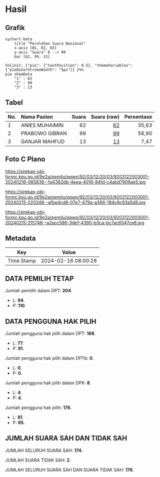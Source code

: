 # Hasil

## Grafik

```mermaid
xychart-beta
    title "Perolehan Suara Nasional"
    x-axis [01, 02, 03]
    y-axis "Suara" 0 --> 99
    bar [62, 99, 13]
```

```mermaid
%%{init: {"pie": {"textPosition": 0.5}, "themeVariables": {"pieOuterStrokeWidth": "5px"}} }%%
pie showData
    "1" : 62
    "2" : 99
    "3" : 13
```

## Tabel

| No. | Nama Paslon    | Suara | Suara (raw) | Persentase |
|:--- |:-------------- | -----:| -----------:| ----------:|
| 1   | ANIES MUHAIMIN | 62    | [62][p-1]   | 35,63      |
| 2   | PRABOWO GIBRAN | 99    | [99][p-2]   | 56,90      |
| 3   | GANJAR MAHFUD  | 13    | [13][p-3]   | 7,47       |


[p-1]: https://github.com/gigit-pemilu/pemilu-2024/blob/main/pilpres/hitung-suara/sub/92-papua-barat/sub/03-fak-fak/sub/12-fakfak-timur-tengah/sub/2003-kotam/sub/001-tps/sub/paslon-1.txt
[p-2]: https://github.com/gigit-pemilu/pemilu-2024/blob/main/pilpres/hitung-suara/sub/92-papua-barat/sub/03-fak-fak/sub/12-fakfak-timur-tengah/sub/2003-kotam/sub/001-tps/sub/paslon-2.txt
[p-3]: https://github.com/gigit-pemilu/pemilu-2024/blob/main/pilpres/hitung-suara/sub/92-papua-barat/sub/03-fak-fak/sub/12-fakfak-timur-tengah/sub/2003-kotam/sub/001-tps/sub/paslon-3.txt

## Foto C Plano

https://sirekap-obj-formc.kpu.go.id/9e2a/pemilu/ppwp/92/03/12/20/03/9203122003001-20240216-065836--fa4362db-4eea-4016-84fd-c4abd7908ae5.jpg

https://sirekap-obj-formc.kpu.go.id/9e2a/pemilu/ppwp/92/03/12/20/03/9203122003001-20240215-220248--afbe4cd8-07e7-479a-a366-184c6c93a5d8.jpg

https://sirekap-obj-formc.kpu.go.id/9e2a/pemilu/ppwp/92/03/12/20/03/9203122003001-20240215-215748--a2acc586-3de1-4390-b3ca-bc7ac6547ce6.jpg


## Metadata

| Key        | Value               |
| ---------- | ------------------- |
| Time Stamp | 2024-02-16 08:00:28 |


## DATA PEMILIH TETAP

Jumlah pemilih dalam DPT: **204**.
 * L: **94**.
 * P: **110**.

## DATA PENGGUNA HAK PILIH

Jumlah pengguna hak pilih dalam DPT: **168**.
 * L: **77**.
 * P: **91**.

Jumlah pengguna hak pilih dalam DPTb: **0**.
 * L: **0**.
 * P: **0**.

Jumlah pengguna hak pilih dalam DPK: **8**.
 * L: **4**.
 * P: **4**.

Jumlah pengguna hak pilih: **176**.
 * L: **81**.
 * P: **95**.

## JUMLAH SUARA SAH DAN TIDAK SAH

JUMLAH SELURUH SUARA SAH: **174**.

JUMLAH SUARA TIDAK SAH: **2**.

JUMLAH SELURUH SUARA SAH DAN SUARA TIDAK SAH: **176**.


